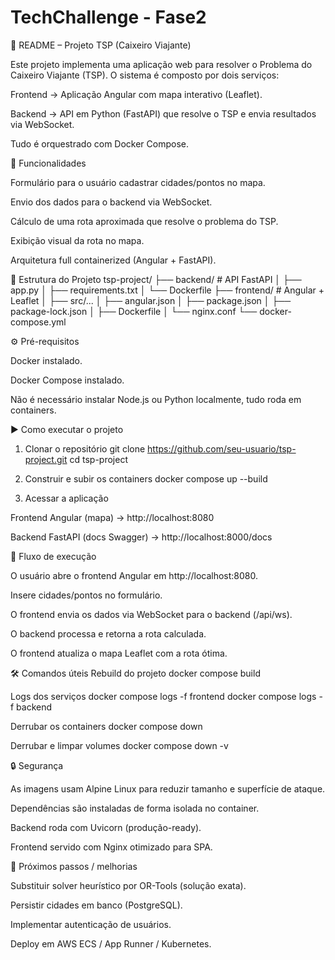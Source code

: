 # TechChallenge - Fase2

📌 README – Projeto TSP (Caixeiro Viajante)

Este projeto implementa uma aplicação web para resolver o Problema do Caixeiro Viajante (TSP).
O sistema é composto por dois serviços:

Frontend → Aplicação Angular com mapa interativo (Leaflet).

Backend → API em Python (FastAPI) que resolve o TSP e envia resultados via WebSocket.

Tudo é orquestrado com Docker Compose.

🚀 Funcionalidades

Formulário para o usuário cadastrar cidades/pontos no mapa.

Envio dos dados para o backend via WebSocket.

Cálculo de uma rota aproximada que resolve o problema do TSP.

Exibição visual da rota no mapa.

Arquitetura full containerized (Angular + FastAPI).

📂 Estrutura do Projeto
tsp-project/
├── backend/                # API FastAPI
│   ├── app.py
│   ├── requirements.txt
│   └── Dockerfile
├── frontend/               # Angular + Leaflet
│   ├── src/...
│   ├── angular.json
│   ├── package.json
│   ├── package-lock.json
│   ├── Dockerfile
│   └── nginx.conf
└── docker-compose.yml

⚙️ Pré-requisitos

Docker
 instalado.

Docker Compose
 instalado.

Não é necessário instalar Node.js ou Python localmente, tudo roda em containers.

▶️ Como executar o projeto
1. Clonar o repositório
git clone https://github.com/seu-usuario/tsp-project.git
cd tsp-project

2. Construir e subir os containers
docker compose up --build

3. Acessar a aplicação

Frontend Angular (mapa) → http://localhost:8080

Backend FastAPI (docs Swagger) → http://localhost:8000/docs

🔄 Fluxo de execução

O usuário abre o frontend Angular em http://localhost:8080.

Insere cidades/pontos no formulário.

O frontend envia os dados via WebSocket para o backend (/api/ws).

O backend processa e retorna a rota calculada.

O frontend atualiza o mapa Leaflet com a rota ótima.

🛠️ Comandos úteis
Rebuild do projeto
docker compose build

Logs dos serviços
docker compose logs -f frontend
docker compose logs -f backend

Derrubar os containers
docker compose down

Derrubar e limpar volumes
docker compose down -v

🔒 Segurança

As imagens usam Alpine Linux para reduzir tamanho e superfície de ataque.

Dependências são instaladas de forma isolada no container.

Backend roda com Uvicorn (produção-ready).

Frontend servido com Nginx otimizado para SPA.

📌 Próximos passos / melhorias

Substituir solver heurístico por OR-Tools (solução exata).

Persistir cidades em banco (PostgreSQL).

Implementar autenticação de usuários.

Deploy em AWS ECS / App Runner / Kubernetes.
